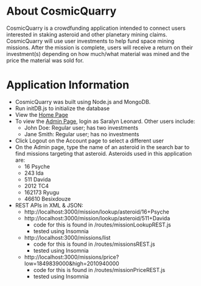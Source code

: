 # About CosmicQuarry
CosmicQuarry is a crowdfunding application intended to connect users interested in staking asteroid and other planetary mining claims. 
CosmicQuarry will use user investments to help fund space mining missions. After the mission is complete, users will receive a return on their investment(s) depending on how much/what material was mined and the price the material was sold for.

# Application Information
* CosmicQuarry was built using Node.js and MongoDB.
* Run initDB.js to initialize the database
* View the [Home Page](http://localhost:3000/ "Home Page")
* To view the [Admin Page](http://localhost:3000/admin "Admin Page"), login as Saralyn Leonard. Other users include:
  - John Doe: Regular user; has two investments
  - Jane Smith: Regular user; has no investments
* Click Logout on the Account page to select a different user
* On the Admin page, type the name of an asteroid in the search bar to find missions targeting that asteroid. Asteroids used in this application are:
  - 16 Psyche
  - 243 Ida
  - 511 Davida 
  - 2012 TC4
  - 162173 Ryugu
  - 46610 Besixdouze
* REST APIs in XML & JSON:
  - http://localhost:3000/mission/lookup/asteroid/16+Psyche
  - http://localhost:3000/mission/lookup/asteroid/511+Davida
    - code for this is found in /routes/missionLookupREST.js
    - tested using Insomnia
  - http://localhost:3000/missions/list
    - code for this is found in /routes/missionsREST.js
    - tested using Insomnia
  - http://localhost:3000/missions/price?low=1849839000&high=2010940000
    - code for this is found in /routes/missionPriceREST.js
    - tested using Insomnia


